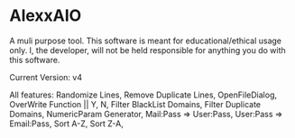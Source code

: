 # AlexxAIO
A muli purpose tool. This software is meant for educational/ethical usage only. I, the developer, will not be held responsible for anything you do with this software.

Current Version: v4

All features: Randomize Lines,
              Remove Duplicate Lines,
              OpenFileDialog,
              OverWrite Function || Y, N,
              Filter BlackList Domains,
              Filter Duplicate Domains,
              NumericParam Generator,
              Mail:Pass => User:Pass,
              User:Pass => Email:Pass,
              Sort A-Z,
              Sort Z-A,
